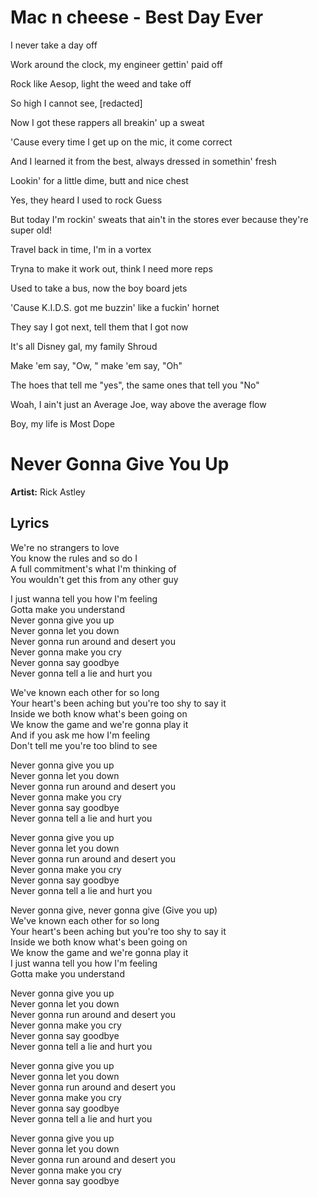 # Mac n cheese - Best Day Ever
I never take a day off

Work around the clock, my engineer gettin' paid off

Rock like Aesop, light the weed and take off

So high I cannot see, [redacted]

Now I got these rappers all breakin' up a sweat

'Cause every time I get up on the mic, it come correct

And I learned it from the best, always dressed in somethin' fresh

Lookin' for a little dime, butt and nice chest

Yes, they heard I used to rock Guess

But today I'm rockin' sweats that ain't in the stores ever because they're super old!

Travel back in time, I'm in a vortex

Tryna to make it work out, think I need more reps

Used to take a bus, now the boy board jets

'Cause K.I.D.S. got me buzzin' like a fuckin' hornet

They say I got next, tell them that I got now

It's all Disney gal, my family Shroud

Make 'em say, "Ow, " make 'em say, "Oh"

The hoes that tell me "yes", the same ones that tell you "No"

Woah, I ain't just an Average Joe, way above the average flow

Boy, my life is Most Dope

# Never Gonna Give You Up
**Artist:** Rick Astley

## Lyrics
We're no strangers to love<br>
You know the rules and so do I<br>
A full commitment's what I'm thinking of<br>
You wouldn't get this from any other guy<br>

I just wanna tell you how I'm feeling<br>
Gotta make you understand<br>
Never gonna give you up<br>
Never gonna let you down<br>
Never gonna run around and desert you<br>
Never gonna make you cry<br>
Never gonna say goodbye<br>
Never gonna tell a lie and hurt you<br>

We've known each other for so long<br>
Your heart's been aching but you're too shy to say it<br>
Inside we both know what's been going on<br>
We know the game and we're gonna play it<br>
And if you ask me how I'm feeling<br>
Don't tell me you're too blind to see<br>

Never gonna give you up<br>
Never gonna let you down<br>
Never gonna run around and desert you<br>
Never gonna make you cry<br>
Never gonna say goodbye<br>
Never gonna tell a lie and hurt you<br>

Never gonna give you up<br>
Never gonna let you down<br>
Never gonna run around and desert you<br>
Never gonna make you cry<br>
Never gonna say goodbye<br>
Never gonna tell a lie and hurt you<br>

Never gonna give, never gonna give
(Give you up)<br>
We've known each other for so long<br>
Your heart's been aching but you're too shy to say it<br>
Inside we both know what's been going on<br>
We know the game and we're gonna play it<br>
I just wanna tell you how I'm feeling<br>
Gotta make you understand<br>

Never gonna give you up<br>
Never gonna let you down<br>
Never gonna run around and desert you<br>
Never gonna make you cry<br>
Never gonna say goodbye<br>
Never gonna tell a lie and hurt you<br>

Never gonna give you up<br>
Never gonna let you down<br>
Never gonna run around and desert you<br>
Never gonna make you cry<br>
Never gonna say goodbye<br>
Never gonna tell a lie and hurt you<br>

Never gonna give you up<br>
Never gonna let you down<br>
Never gonna run around and desert you<br>
Never gonna make you cry<br>
Never gonna say goodbye<br>
